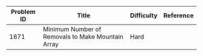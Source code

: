 | Problem ID | Title | Difficulty | Reference
| --- | --- | --- | ---
| 1671 | Minimum Number of Removals to Make Mountain Array | Hard | 
